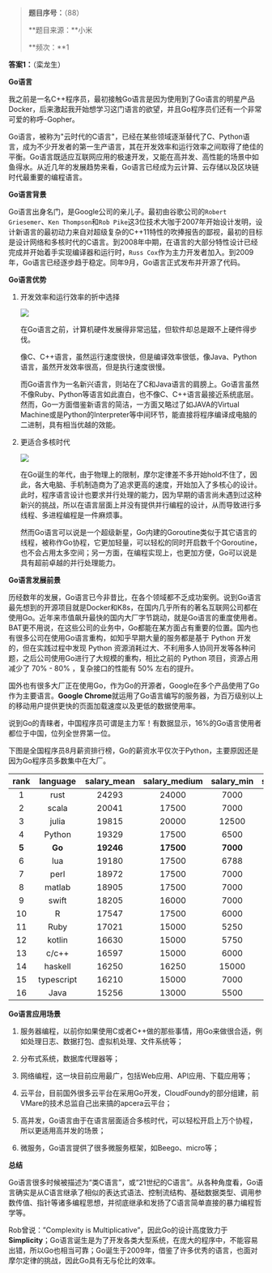 > **题目序号：**（88）
>
> **题目来源：**小米
>
> **频次：**1

**答案1：**（栾龙生）

**Go语言**

我之前是一名C++程序员，最初接触Go语言是因为使用到了Go语言的明星产品Docker，后来激起我开始想学习这门语言的欲望，并且Go程序员们还有一个非常可爱的称呼-Gopher。

Go语言，被称为"云时代的C语言"，已经在某些领域逐渐替代了C、Python语言，成为不少开发者的第一生产语言，其在开发效率和运行效率之间取得了绝佳的平衡。Go语言既适应互联网应用的极速开发，又能在高并发、高性能的场景中如鱼得水。从近几年的发展趋势来看，Go语言已经成为云计算、云存储以及区块链时代最重要的编程语言。

**Go语言背景**

Go语言出身名门，是Google公司的亲儿子。最初由谷歌公司的`Robert Griesemer`、`Ken Thompson`和`Rob Pike`这3位技术大咖于2007年开始设计发明，设计新语言的最初动力来自对超级复杂的C++11特性的吹捧报告的鄙视，最初的目标是设计网络和多核时代的C语言。到2008年中期，在语言的大部分特性设计已经完成并开始着手实现编译器和运行时，`Russ Cox`作为主力开发者加入。到2009年，Go语言已经逐步趋于稳定。同年9月，Go语言正式发布并开源了代码。

**Go语言优势**

1. 开发效率和运行效率的折中选择

   ![](https://image-1302243118.cos.ap-beijing.myqcloud.com/img/Go1.png)

   在Go语言之前，计算机硬件发展得非常迅猛，但软件却总是跟不上硬件得步伐。

   像C、C++语言，虽然运行速度很快，但是编译效率很低，像Java、Python语言，虽然开发效率很高，但是执行速度很慢。

   而Go语言作为一名新兴语言，则站在了C和Java语言的肩膀上。Go语言虽然不像Ruby、Python等语言如此直白，也不像C、C++语言最接近系统底层。然而，Go一方面借鉴新语言的简洁，一方面又略过了如JAVA的Virtual Machine或是Python的Interpreter等中间环节，能直接将程序编译成电脑的二进制，具有相当优越的效能。

2. 更适合多核时代

   ![](https://image-1302243118.cos.ap-beijing.myqcloud.com/img/Go2.png)

   在Go诞生的年代，由于物理上的限制，摩尔定律差不多开始hold不住了，因此，各大电脑、手机制造商为了追求更高的速度，开始加入了多核心的设计。此时，程序语言设计也要求并行处理的能力，因为早期的语言尚未遇到过这种新兴的挑战，所以在语言层面上并没有提供并行编程的设计，从而导致进行多线程、多进程编程是一件麻烦事。

   然而Go语言可以说是一个超级新星，Go内建的Goroutine类似于其它语言的线程，被称作Go协程，它更加轻量，可以轻松的同时开启数千个Goroutine，也不会占用太多空间；另一方面，在编程实现上，也更加方便，Go可以说是具有超前卓越的并行处理能力。

**Go语言发展前景**

历经数年的发展，Go语言已今非昔比，在各个领域都不乏成功案例。说到Go语言最先想到的开源项目就是Docker和K8s，在国内几乎所有的著名互联网公司都在使用Go。近年来市值飙升最快的国内大厂字节跳动，就是Go语言的重度使用者。BAT更不用说，在这些公司的业务中，Go都能在某方面占有重要的位置。国内也有很多公司在使用Go语言重构，如知乎早期大量的服务都是基于 Python 开发的，但在实践过程中发现 Python 资源消耗过大、不利用多人协同开发等各种问题，之后公司使用Go进行了大规模的重构，相比之前的 Python 项目，资源占用减少了 70% - 80% ，复杂接口的性能有 50% 左右的提升。

国外也有很多大厂正在使用Go，作为Go的开源者，Google在多个产品使用了Go作为主要语言。**Google Chrome**就运用了Go语言编写的服务器，为百万级别以上的移动用户提供更快的页面加载速度以及更低的数据使用率。

说到Go的青睐者，中国程序员可谓是主力军！有数据显示，16%的Go语言使用者都位于中国，位列全世界第一位。

下图是全国程序员8月薪资排行榜，Go的薪资水平仅次于Python，主要原因还是因为Go程序员多数集中在大厂。

| rank  |  language  | salary_mean | salary_medium | salary_min | salary_max |
| :---: | :--------: | :---------: | :-----------: | :--------: | :--------: |
|   1   |    rust    |    24293    |     24000     |    7000    |   45000    |
|   2   |   scala    |    20041    |     17500     |    7000    |   45000    |
|   3   |   julia    |    19815    |     20000     |   12500    |   27500    |
|   4   |   Python   |    19329    |     17500     |    6500    |   45000    |
| **5** |   **Go**   |  **19246**  |   **17500**   |  **7000**  | **45000**  |
|   6   |    lua     |    19180    |     17500     |    6788    |   45000    |
|   7   |    perl    |    18972    |     17500     |    7000    |   40000    |
|   8   |   matlab   |    18905    |     17500     |    7000    |   37500    |
|   9   |   swift    |    18205    |     16000     |    7000    |   40000    |
|  10   |     R      |    17547    |     17500     |    6000    |   40000    |
|  11   |    Ruby    |    17021    |     15000     |    5250    |   37500    |
|  12   |   kotlin   |    16630    |     15000     |    5750    |   40000    |
|  13   |   c/c++    |    16597    |     15000     |    6000    |   37500    |
|  14   |  haskell   |    16250    |     16250     |   15000    |   22500    |
|  15   | typescript |    16210    |     15000     |    7000    |   36842    |
|  16   |    Java    |    15256    |     13000     |    5500    |   37500    |

**Go语言应用场景**

1. 服务器编程，以前你如果使用C或者C++做的那些事情，用Go来做很合适，例如处理日志、数据打包、虚拟机处理、文件系统等；

2. 分布式系统，数据库代理器等；

3. 网络编程，这一块目前应用最广，包括Web应用、API应用、下载应用等；
4. 云平台，目前国外很多云平台在采用Go开发，CloudFoundy的部分组建，前VMare的技术总监自己出来搞的apcera云平台；
5. 高并发，Go语言由于在语言层面适合多核时代，可以轻松开启上万个协程，所以更适用高并发的场景；
6. 微服务，Go语言提供了很多微服务框架，如Beego、micro等；

**总结**

Go语言很多时候被描述为“类C语言”，或“21世纪的C语言”。从各种角度看，Go语言确实是从C语言继承了相似的表达式语法、控制流结构、基础数据类型、调用参数传值、指针等诸多编程思想，并彻底继承和发扬了C语言简单直接的暴力编程哲学等。

Rob曾说：”Complexity is Multiplicative”，因此Go的设计高度致力于**Simplicity**；Go语言诞生是为了开发各类大型系统，在庞大的程序中，不能容易出错，所以Go也相当可靠；Go诞生于2009年，借鉴了许多优秀的语言，也面对摩尔定律的挑战，因此Go具有无与伦比的效率。